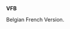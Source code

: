 <!-- markdownlint-disable MD041-->
**VFB**<br>

Belgian French Version.
<!-- markdownlint-enable MD041-->
